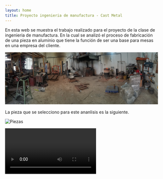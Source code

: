```yaml
---
layout: home
title: Proyecto ingenieria de manufactura - Cast Metal
---
```


En esta web se muestra el trabajo realizado para el proyecto de la clase de ingenieria de manufactura. En la cual se analizó el proceso de fabricación de una pieza en aluminio que tiene la función de ser una base para mesas en una empresa del cliente.

![Panoramica](/assets/img/Pano.jpg)

La pieza que se selecciono para este ananlisis es la siguiente.

![Piezas](/assets/img/Piezas.jpg)

![Horno](/assets/img/Hornos.mp4)
